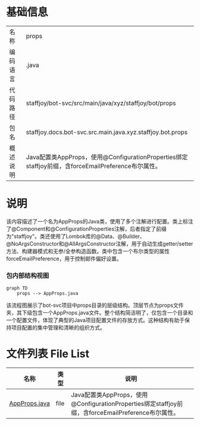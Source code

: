 # 基础信息

|      |      |
|------|------|
| 名称 | props |
| 编码语言 | .java |
| 代码路径 | staffjoy/bot-svc/src/main/java/xyz/staffjoy/bot/props |
| 包名 | staffjoy.docs.bot-svc.src.main.java.xyz.staffjoy.bot.props |
| 概述说明 | Java配置类AppProps，使用@ConfigurationProperties绑定staffjoy前缀，含forceEmailPreference布尔属性。 |

# 说明

该内容描述了一个名为AppProps的Java类，使用了多个注解进行配置。类上标注了@Component和@ConfigurationProperties注解，后者指定了前缀为"staffjoy"。类还使用了Lombok库的@Data、@Builder、@NoArgsConstructor和@AllArgsConstructor注解，用于自动生成getter/setter方法、构建器模式和无参/全参构造函数。类中包含一个布尔类型的属性forceEmailPreference，用于控制邮件偏好设置。


### 包内部结构视图

```mermaid
graph TD
    props --> AppProps.java
```

该流程图展示了bot-svc项目中props目录的层级结构。顶层节点为props文件夹，其下级包含一个AppProps.java文件。整个结构简洁明了，仅包含一个目录和一个配置文件，体现了典型的Java项目配置文件的存放方式。这种结构有助于保持项目配置的集中管理和清晰的组织方式。

# 文件列表 File List

| 名称   | 类型  | 说明 |
|-------|------|-------------|
| [AppProps.java](AppProps.md) | file | Java配置类AppProps，使用@ConfigurationProperties绑定staffjoy前缀，含forceEmailPreference布尔属性。 |


